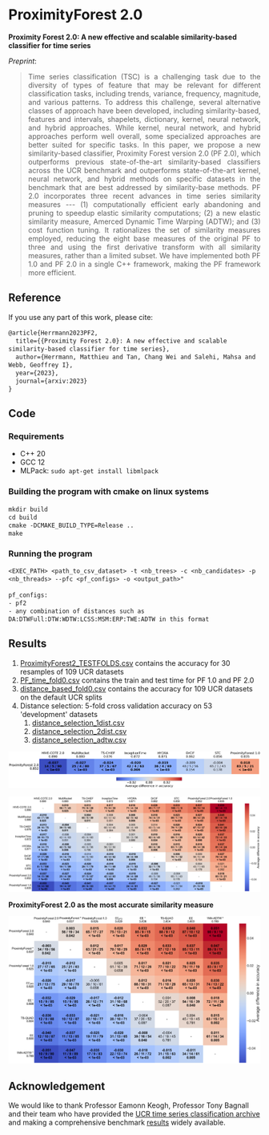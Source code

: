 # ProximityForest 2.0
**Proximity Forest 2.0: A new effective and scalable similarity-based classifier for time series**

*Preprint*: []() 

> <div align="justify">Time series classification (TSC) is a challenging task due to the diversity of types of feature that may be relevant for different classification tasks, including trends, variance, frequency, magnitude, and various patterns. To address this challenge, several alternative classes of approach have been developed, including similarity-based, features and intervals, shapelets, dictionary, kernel, neural network, and hybrid approaches. While kernel, neural network, and hybrid approaches perform well overall, some specialized approaches are better suited for specific tasks. In this paper, we propose a new similarity-based classifier, Proximity Forest version 2.0 (PF 2.0), which outperforms  previous state-of-the-art similarity-based classifiers across the UCR benchmark and outperforms state-of-the-art kernel, neural network, and hybrid methods on specific datasets in the benchmark that are best addressed by similarity-base methods.  PF 2.0 incorporates three recent advances in time series similarity measures --- (1) computationally efficient early abandoning and pruning to speedup elastic similarity computations; (2) a new elastic similarity measure, Amerced Dynamic Time Warping (ADTW); and (3) cost function tuning. It rationalizes the set of similarity measures employed, reducing the eight base measures of the original PF to three and using the first derivative transform with all similarity measures, rather than a limited subset. We have implemented both PF 1.0 and PF 2.0 in a single C++ framework, making the PF framework more efficient.</div>

## Reference
If you use any part of this work, please cite:
```
@article{Herrmann2023PF2,
  title={{Proximity Forest 2.0}: A new effective and scalable similarity-based classifier for time series},
  author={Herrmann, Matthieu and Tan, Chang Wei and Salehi, Mahsa and Webb, Geoffrey I},
  year={2023},
  journal={arxiv:2023}
}
```

## Code
### Requirements
- C++ 20
- GCC 12
- MLPack: ```sudo apt-get install libmlpack```

### Building the program with cmake on linux systems

```
mkdir build
cd build
cmake -DCMAKE_BUILD_TYPE=Release ..
make
```

### Running the program
```
<EXEC_PATH> <path_to_csv_dataset> -t <nb_trees> -c <nb_candidates> -p <nb_threads> --pfc <pf_configs> -o <output_path>"

pf_configs: 
- pf2
- any combination of distances such as DA:DTWFull:DTW:WDTW:LCSS:MSM:ERP:TWE:ADTW in this format
``` 


## Results
1. [ProximityForest2_TESTFOLDS.csv](results/ProximityForest2_TESTFOLDS.csv) contains the accuracy for 30 resamples of 109 UCR datasets
2. [PF_time_fold0.csv](results/PF_time_fold0.csv) contains the train and test time for PF 1.0 and PF 2.0
3. [distance_based_fold0.csv](results/distance_based_fold0.csv) contains the accuracy for 109 UCR datasets on the default UCR splits
4. Distance selection: 5-fold cross validation accuracy on 53 'development' datasets
   1. [distance_selection_1dist.csv](results/distance_selection_1dist.csv)
   2. [distance_selection_2dist.csv](results/distance_selection_2dist.csv)
   3. [distance_selection_adtw.csv](results/distance_selection_adtw.csv)

<p align="center">
  <img src="results/figures/MCM_ProximityForest 2.0.png"/>
</p>

<p align="center">
  <img src="results/figures/MCM_SOTA.png"/>
</p>

**ProximityForest 2.0 as the most accurate similarity measure**
<p align="center">
  <img src="results/figures/distance_based_fold0_heatmap.png"/>
</p>

## Acknowledgement
We would like to thank Professor Eamonn Keogh, Professor Tony Bagnall and their team who have provided the
[UCR time series classification archive](https://www.cs.ucr.edu/~eamonn/time_series_data_2018/) and
making a comprehensive benchmark [results](http://timeseriesclassification.com/results.php) widely available.